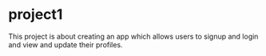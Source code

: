 # project1
This project is about creating an app which allows users to signup and login and view and update their profiles.
